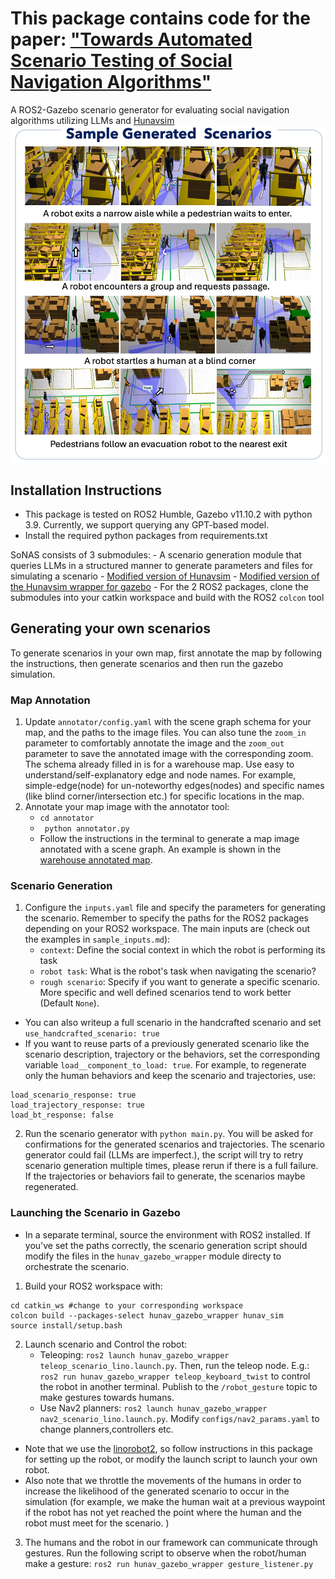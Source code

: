 # This package contains code for the paper: ["Towards Automated Scenario Testing of Social Navigation Algorithms"](https://unsolvedsocialnav.org/papers/Marpally.pdf)
A ROS2-Gazebo scenario generator for evaluating social navigation algorithms utilizing LLMs and [Hunavsim](https://github.com/robotics-upo/hunav_sim)
![](imgs/sample_generated_scenarios.jpeg)
## Installation Instructions
- This package is tested on ROS2 Humble, Gazebo v11.10.2 with python 3.9. Currently, we support querying any GPT-based model.
- Install the required python packages from requirements.txt

SoNAS consists of 3 submodules: 
    - A scenario generation module that queries LLMs in a structured manner to generate parameters and files for simulating a scenario
    - [Modified version of Hunavsim](https://github.com/robotics-upo/hunav_sim)
    - [Modified version of the Hunavsim wrapper for gazebo](https://github.com/robotics-upo/hunav_gazebo_wrapper)
    - For the 2 ROS2 packages, clone the submodules into your catkin workspace and build with the ROS2 ```colcon``` tool
## Generating your own scenarios
To generate scenarios in your own map, first annotate the map by following the instructions, then generate scenarios and then run the gazebo simulation. 
### Map Annotation
1. Update ```annotator/config.yaml``` with the scene graph schema for your map, and the paths to the image files. You can also tune the ```zoom_in``` parameter to comfortably annotate the image and the ```zoom_out``` parameter to save the annotated image with the corresponding zoom. The schema already filled in is for a warehouse map. Use easy to understand/self-explanatory edge and node names. For example, simple-edge(node) for un-noteworthy edges(nodes) and specific names (like blind corner/intersection etc.) for specific locations in the map.
2. Annotate your map image with the annotator tool: 
    - ```cd annotator```
    - ``` python annotator.py```
    - Follow the instructions in the terminal to generate a map image annotated with a scene graph. An example is shown in the [warehouse annotated map](locations/small_warehouse/scene_graph/scene_graph.png). 

### Scenario Generation
1. Configure the ```inputs.yaml``` file and specify the parameters for generating the scenario. Remember to specify the paths for the ROS2 packages depending on your ROS2 workspace. The main inputs are (check out the examples in ```sample_inputs.md```):
    - ```context```: Define the social context in which the robot is performing its task
    - ``` robot task ```: What is the robot's task when navigating the scenario? 
    - ```rough scenario```: Specify if you want to generate a specific scenario. More specific and well defined scenarios tend to work better (Default ```None```).
-   You can also writeup a full scenario in the handcrafted scenario and set ```use_handcrafted_scenario: true```
- If you want to reuse parts of a previously generated scenario like the scenario description, trajectory or the behaviors, set the corresponding variable ```load__component_to_load: true```. For example, to regenerate only the human behaviors and keep the scenario and trajectories, use: 
```
load_scenario_response: true 
load_trajectory_response: true 
load_bt_response: false
```

2. Run the scenario generator with ``` python main.py ```. You will be asked for confirmations for the generated scenarios and trajectories. The scenario generator could fail (LLMs are imperfect.), the script will try to retry scenario generation multiple times, please rerun if there is a full failure. If the trajectories or behaviors fail to generate, the scenarios maybe regenerated. 

### Launching the Scenario in Gazebo
- In a separate terminal, source the environment with ROS2 installed. 
If you've set the paths correctly, the scenario generation script should modify the files in the ```hunav_gazebo_wrapper``` module directy to orchestrate the scenario. 
1. Build your ROS2 workspace with:
```
cd catkin_ws #change to your corresponding workspace
colcon build --packages-select hunav_gazebo_wrapper hunav_sim 
source install/setup.bash
```
2. Launch scenario and Control the robot:
    - Teleoping: ``` ros2 launch hunav_gazebo_wrapper teleop_scenario_lino.launch.py ```. Then, run the teleop node. E.g.: ``` ros2 run hunav_gazebo_wrapper teleop_keyboard_twist ``` to control the robot in another terminal. Publish to the ```/robot_gesture``` topic to make gestures towards humans.
    - Use Nav2 planners: ```ros2 launch hunav_gazebo_wrapper nav2_scenario_lino.launch.py```. Modify ```configs/nav2_params.yaml``` to change planners,controllers etc.
- Note that we use the [linorobot2](https://github.com/linorobot/linorobot2), so follow instructions in this package for setting up the robot, or modify the launch script to launch your own robot. 
- Also note that we throttle the movements of the humans in order to increase the likelihood of the generated scenario to occur in the simulation (for example, we make the human wait at a previous waypoint if the robot has not yet reached the point where the human and the robot must meet for the scenario. )
3. The humans and the robot in our framework can communicate through gestures. Run the following script to observe when the robot/human make a gesture: ```ros2 run hunav_gazebo_wrapper gesture_listener.py```

